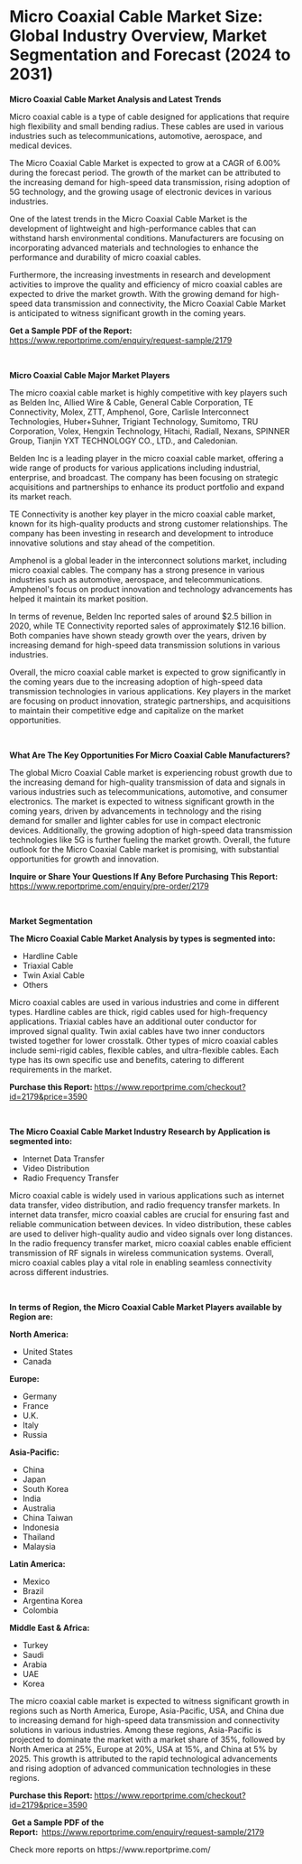 <p><h1>Micro Coaxial Cable Market Size: Global Industry Overview, Market Segmentation and Forecast (2024 to 2031)</h1></p><p><strong>Micro Coaxial Cable Market Analysis and Latest Trends</strong></p>
<p><p>Micro coaxial cable is a type of cable designed for applications that require high flexibility and small bending radius. These cables are used in various industries such as telecommunications, automotive, aerospace, and medical devices.</p><p>The Micro Coaxial Cable Market is expected to grow at a CAGR of 6.00% during the forecast period. The growth of the market can be attributed to the increasing demand for high-speed data transmission, rising adoption of 5G technology, and the growing usage of electronic devices in various industries.</p><p>One of the latest trends in the Micro Coaxial Cable Market is the development of lightweight and high-performance cables that can withstand harsh environmental conditions. Manufacturers are focusing on incorporating advanced materials and technologies to enhance the performance and durability of micro coaxial cables.</p><p>Furthermore, the increasing investments in research and development activities to improve the quality and efficiency of micro coaxial cables are expected to drive the market growth. With the growing demand for high-speed data transmission and connectivity, the Micro Coaxial Cable Market is anticipated to witness significant growth in the coming years.</p></p>
<p><strong>Get a Sample PDF of the Report:&nbsp;</strong> <a href="https://www.reportprime.com/enquiry/request-sample/2179">https://www.reportprime.com/enquiry/request-sample/2179</a></p>
<p>&nbsp;</p>
<p><strong>Micro Coaxial Cable Major Market Players</strong></p>
<p><p>The micro coaxial cable market is highly competitive with key players such as Belden Inc, Allied Wire & Cable, General Cable Corporation, TE Connectivity, Molex, ZTT, Amphenol, Gore, Carlisle Interconnect Technologies, Huber+Suhner, Trigiant Technology, Sumitomo, TRU Corporation, Volex, Hengxin Technology, Hitachi, Radiall, Nexans, SPINNER Group, Tianjin YXT TECHNOLOGY CO., LTD., and Caledonian.</p><p>Belden Inc is a leading player in the micro coaxial cable market, offering a wide range of products for various applications including industrial, enterprise, and broadcast. The company has been focusing on strategic acquisitions and partnerships to enhance its product portfolio and expand its market reach.</p><p>TE Connectivity is another key player in the micro coaxial cable market, known for its high-quality products and strong customer relationships. The company has been investing in research and development to introduce innovative solutions and stay ahead of the competition.</p><p>Amphenol is a global leader in the interconnect solutions market, including micro coaxial cables. The company has a strong presence in various industries such as automotive, aerospace, and telecommunications. Amphenol's focus on product innovation and technology advancements has helped it maintain its market position.</p><p>In terms of revenue, Belden Inc reported sales of around $2.5 billion in 2020, while TE Connectivity reported sales of approximately $12.16 billion. Both companies have shown steady growth over the years, driven by increasing demand for high-speed data transmission solutions in various industries.</p><p>Overall, the micro coaxial cable market is expected to grow significantly in the coming years due to the increasing adoption of high-speed data transmission technologies in various applications. Key players in the market are focusing on product innovation, strategic partnerships, and acquisitions to maintain their competitive edge and capitalize on the market opportunities.</p></p>
<p>&nbsp;</p>
<p><strong>What Are The Key Opportunities For Micro Coaxial Cable Manufacturers?</strong></p>
<p><p>The global Micro Coaxial Cable market is experiencing robust growth due to the increasing demand for high-quality transmission of data and signals in various industries such as telecommunications, automotive, and consumer electronics. The market is expected to witness significant growth in the coming years, driven by advancements in technology and the rising demand for smaller and lighter cables for use in compact electronic devices. Additionally, the growing adoption of high-speed data transmission technologies like 5G is further fueling the market growth. Overall, the future outlook for the Micro Coaxial Cable market is promising, with substantial opportunities for growth and innovation.</p></p>
<p><strong>Inquire or Share Your Questions If Any Before Purchasing This Report:</strong> <a href="https://www.reportprime.com/enquiry/pre-order/2179">https://www.reportprime.com/enquiry/pre-order/2179</a></p>
<p>&nbsp;</p>
<p><strong>Market Segmentation</strong></p>
<p><strong>The Micro Coaxial Cable Market Analysis by types is segmented into:</strong></p>
<p><ul><li>Hardline Cable</li><li>Triaxial Cable</li><li>Twin Axial Cable</li><li>Others</li></ul></p>
<p><p>Micro coaxial cables are used in various industries and come in different types. Hardline cables are thick, rigid cables used for high-frequency applications. Triaxial cables have an additional outer conductor for improved signal quality. Twin axial cables have two inner conductors twisted together for lower crosstalk. Other types of micro coaxial cables include semi-rigid cables, flexible cables, and ultra-flexible cables. Each type has its own specific use and benefits, catering to different requirements in the market.</p></p>
<p><strong>Purchase this Report:&nbsp;</strong><a href="https://www.reportprime.com/checkout?id=2179&price=3590">https://www.reportprime.com/checkout?id=2179&price=3590</a></p>
<p>&nbsp;</p>
<p><strong>The Micro Coaxial Cable Market Industry Research by Application is segmented into:</strong></p>
<p><ul><li>Internet Data Transfer</li><li>Video Distribution</li><li>Radio Frequency Transfer</li></ul></p>
<p><p>Micro coaxial cable is widely used in various applications such as internet data transfer, video distribution, and radio frequency transfer markets. In internet data transfer, micro coaxial cables are crucial for ensuring fast and reliable communication between devices. In video distribution, these cables are used to deliver high-quality audio and video signals over long distances. In the radio frequency transfer market, micro coaxial cables enable efficient transmission of RF signals in wireless communication systems. Overall, micro coaxial cables play a vital role in enabling seamless connectivity across different industries.</p></p>
<p>&nbsp;</p>
<p><strong>In terms of Region, the Micro Coaxial Cable Market Players available by Region are:</strong></p>
<p>
    <p> <strong> North America: </strong>
        <ul>
            <li>United States</li>
            <li>Canada</li>
        </ul>
        </p> 
    <p> <strong> Europe: </strong>
        <ul>
            <li>Germany</li>
            <li>France</li>
            <li>U.K.</li>
            <li>Italy</li>
            <li>Russia</li>
        </ul>
        </p> 
    <p> <strong> Asia-Pacific: </strong>
        <ul>
            <li>China</li>
            <li>Japan</li>
            <li>South Korea</li>
            <li>India</li>
            <li>Australia</li>
            <li>China Taiwan</li>
            <li>Indonesia</li>
            <li>Thailand</li>
            <li>Malaysia</li>
        </ul>
        </p> 
    <p> <strong> Latin America: </strong>
        <ul>
            <li>Mexico</li>
            <li>Brazil</li>
            <li>Argentina Korea</li>
            <li>Colombia</li>
        </ul>
        </p> 
    <p> <strong> Middle East & Africa: </strong>
        <ul>
            <li>Turkey</li>
            <li>Saudi</li>
            <li>Arabia</li>
            <li>UAE</li>
            <li>Korea</li>
        </ul>
    </p>
    </p>
<p><p>The micro coaxial cable market is expected to witness significant growth in regions such as North America, Europe, Asia-Pacific, USA, and China due to increasing demand for high-speed data transmission and connectivity solutions in various industries. Among these regions, Asia-Pacific is projected to dominate the market with a market share of 35%, followed by North America at 25%, Europe at 20%, USA at 15%, and China at 5% by 2025. This growth is attributed to the rapid technological advancements and rising adoption of advanced communication technologies in these regions.</p></p>
<p><strong>Purchase this Report: </strong><a href="https://www.reportprime.com/checkout?id=2179&price=3590">https://www.reportprime.com/checkout?id=2179&price=3590</a></p>
<p>&nbsp;<strong>Get a Sample PDF of the Report:&nbsp;&nbsp;</strong><a href="https://www.reportprime.com/enquiry/request-sample/2179">https://www.reportprime.com/enquiry/request-sample/2179</a></p>
<p><strong></strong></p>
<p>Check more reports on https://www.reportprime.com/</p>
